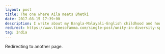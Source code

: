 ```yaml
---
layout: post
title: The one where Aila meets Bhetki
date: 2017-08-15 17:39:00
description: I write about my Bangla-Malayali-English childhood and how it came to be. 
redirect: https://www.timesofamma.com/single-post/unity-in-diversity-special-the-one-where-aila-meets-bhetki
tag: India
---
```


Redirecting to another page.
